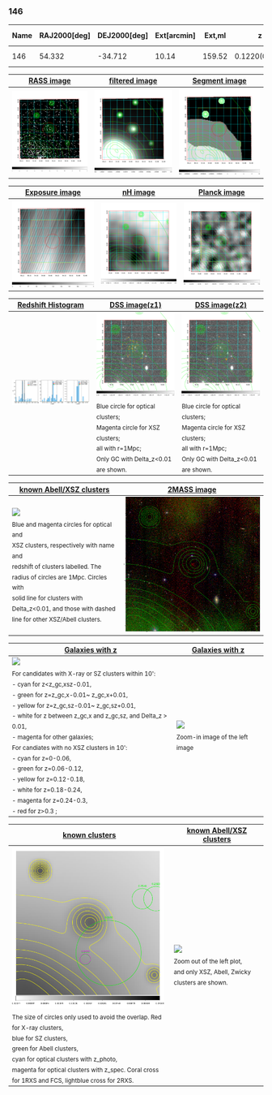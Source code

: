 <div STYLE="page-break-after: always;"></div>

### 146

|Name|RAJ2000[deg]|DEJ2000[deg] |Ext[arcmin]| Ext,ml | z | z_src| C|GC(XSZ,Delta_z<0.01)| GC(OPT,Delta_z<0.01)|GC| R_sig[arcmin] | R500[arcmin] | R500[Mpc]| CRsig[c/s] | CR500[c/s] |L500[1E44 erg/s]|F500[1E-12 erg/s/cm^2]| M500[1E14 Msun]|Tx[keV]|Cnt_sig|Beta|Rc[arcmin]|Comment|Alias|
|---|---|---|---|---|---|------|---|--------|---------|----------|---|---|---|---|---|---|---|---|---|---|---|---|---|---|
|146| 54.332| -34.712| 10.14| 159.52| 0.1220(0.006)| z1,| G| -| -| N, SPI| 35.155| 8.245| 1.086| 0.400(0.210)| 0.355(0.187)| 2.751(5.816)| 7.082(14.972)| 4.09(4.22)| 5.31(3.49)| 158.7| 0.507(-0.005+0.011)| 3.891(-0.687+0.479)| -| t443|

|[RASS image](../image/146/146_img.pdf)|[filtered image](../image/146/146_fil.pdf)|[Segment image](../image/146/146_seg.pdf)|
|-------------------|--------------------|-------------------|
| <img src="../image/146/146_img.png" width="300">  | <img src="../image/146/146_fil.png" width="300">   | <img src="../image/146/146_seg.png" width="300">  |

|[Exposure image](../image/146/146_mex.pdf)| [nH image](../image/146/146_nh.pdf)| [Planck image](../image/146/146_p.pdf)|
|-------------------|--------------------|-------------------|
|<img src="../image/146/146_mex.png" width="300">   | <img src="../image/146/146_nh.png" width="300">    | <img src="../image/146/146_p.png" width="300"> |

|[Redshift Histogram](../image/146/146_zg.pdf) | [DSS image(z1)](../image/146/146_dss_z1.pdf)      |  [DSS image(z2)](../image/146/146_dss_z2.pdf)    |
|-------------------|--------------------|-------------------|
|<img src="../image/146/146_zg.png" width="300"> |<img src="../image/146/146_dss_z1.png" width="300"> <sub><br>Blue circle for optical clusters; <br>Magenta circle for XSZ clusters; <br>all with r=1Mpc; <br>Only GC with Delta_z<0.01 are shown. </sub>| <img src="../image/146/146_dss_z2.png" width="300"><sub><br>Blue circle for optical clusters; <br>Magenta circle for XSZ clusters; <br>all with r=1Mpc; <br>Only GC with Delta_z<0.01 are shown. </sub> |

|[known Abell/XSZ clusters](../image/146/146_m.pdf) | [2MASS image](../image/146/146_2mass.pdf)      |
|-------------------|-------------------|
|<img src=../image/146/146_m.png width="300"> <br><sub>Blue and magenta circles for optical and <br>XSZ clusters, respectively with name and <br>redshift of clusters labelled. The <br>radius of circles are 1Mpc. Circles with <br>solid line for clusters with <br>Delta_z<0.01, and those with dashed <br>line for other XSZ/Abell clusters.        </sub>|<img src="../image/146/146_2mass.png" width="300">  |

|[Galaxies with z](../image/146/146_opt_ned.pdf) |[Galaxies with z](../image/146/146_opt_ned_zoom.pdf) |
|-------------------|-------------------|
| <img src=../image/146/146_opt_ned.png width="300"> <br><sub> For candidates with X-ray or SZ clusters within 10': <br> - cyan for z<z_gc,xsz-0.01, <br> - green for z=z_gc,x-0.01~ z_gc,x+0.01, <br> - yellow for z=z_gc,sz-0.01~ z_gc,sz+0.01, <br> - white for z between z_gc,x and z_gc,sz, and Delta_z > 0.01, <br> - magenta for other galaxies; <br>For candiates with no XSZ clusters in 10': <br> - cyan for z=0-0.06, <br> - green for z=0.06-0.12, <br> - yellow for z=0.12-0.18, <br> - white for z=0.18-0.24, <br> - magenta for z=0.24-0.3, <br> - red for z>0.3 ;  </sub>|<img src=../image/146/146_opt_ned_zoom.png width="300">  <br><sub> Zoom-in image of the left image</sub>|

|[known clusters](../image/146/146_gc.pdf) |[known Abell/XSZ clusters](../image/146/146_gc_large.pdf) |
|-------------------|-------------------|
| <img src=../image/146/146_gc.png width="300"> <br><sub> The size of circles only used to avoid the overlap. Red for X-ray clusters, <br> blue for SZ clusters, <br> green for Abell clusters, <br> cyan for optical clusters with z_photo, <br> magenta for optical clusters with z_spec. Coral cross for 1RXS and FCS, lightblue cross for 2RXS. </sub>|<img src=../image/146/146_gc_large.png width="300"> <br><sub> Zoom out of the left plot, <br> and only XSZ, Abell, Zwicky clusters are shown. </sub> |



